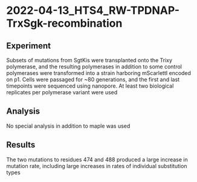 # 2022-04-13_HTS4_RW-TPDNAP-TrxSgk-recombination

## Experiment

Subsets of mutations from SgtKis were transplanted onto the Trixy polymerase, and the resulting polymerases in addition to some control polymerases were transformed into a strain harboring mScarlettI encoded on p1.
Cells were passaged for ~80 generations, and the first and last timepoints were sequenced using nanopore. At least two biological replicates per polymerase variant were used

## Analysis

No special analysis in addition to maple was used

## Results

The two mutations to residues 474 and 488 produced a large increase in mutation rate, including large increases in rates of individual substitution types